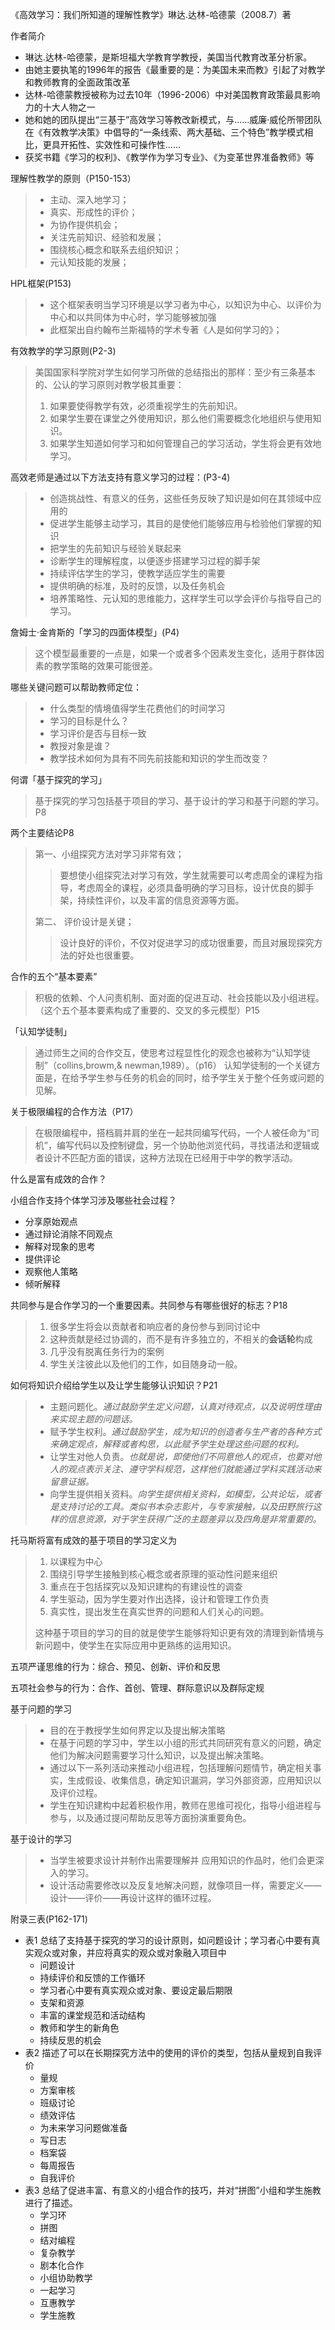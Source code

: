 《高效学习：我们所知道的理解性教学》琳达.达林-哈德蒙（2008.7）著

作者简介

- 琳达.达林-哈德蒙，是斯坦福大学教育学教授，美国当代教育改革分析家。
- 由她主要执笔的1996年的报告《最重要的是：为美国未来而教》引起了对教学和教师教育的全面政策改革
- 达林-哈德蒙教授被称为过去10年（1996-2006）中对美国教育政策最具影响力的十大人物之一
- 她和她的团队提出“三基于”高效学习等教改新模式，与......威廉·威伦所带团队在《有效教学决策》中倡导的“一条线索、两大基础、三个特色”教学模式相比，更具开拓性、实效性和可操作性......
- 获奖书籍《学习的权利》、《教学作为学习专业》、《为变革世界准备教师》等



理解性教学的原则（P150-153）

> - 主动、深入地学习；
> - 真实、形成性的评价；
> - 为协作提供机会；
> - 关注先前知识、经验和发展；
> - 围绕核心概念和联系去组织知识；
> - 元认知技能的发展；

HPL框架(P153)

> - 这个框架表明当学习环境是以学习者为中心，以知识为中心、以评价为中心和以共同体为中心时，学习能够被加强
> - 此框架出自约翰布兰斯福特的学术专著《人是如何学习的》；

有效教学的学习原则(P2-3)

> 美国国家科学院对学生如何学习所做的总结指出的那样：至少有三条基本的、公认的学习原则对教学极其重要：
> 
> 1. 如果要使得教学有效，必须重视学生的先前知识。
> 2. 如果学生要在课堂之外使用知识，那么他们需要概念化地组织与使用知识。
> 3. 如果学生知道如何学习和如何管理自己的学习活动，学生将会更有效地学习。


高效老师是通过以下方法支持有意义学习的过程：(P3-4)

> - 创造挑战性、有意义的任务，这些任务反映了知识是如何在其领域中应用的
> - 促进学生能够主动学习，其目的是使他们能够应用与检验他们掌握的知识
> - 把学生的先前知识与经验关联起来
> - 诊断学生的理解程度，以便逐步搭建学习过程的脚手架
> - 持续评估学生的学习，使教学适应学生的需要
> - 提供明确的标准，及时的反馈，以及任务机会
> - 培养策略性、元认知的思维能力，这样学生可以学会评价与指导自己的学习。

詹姆士·金肯斯的「学习的四面体模型」(P4)

> 这个模型最重要的一点是，如果一个或者多个因素发生变化，适用于群体因素的教学策略的效果可能很差。

哪些关键问题可以帮助教师定位：

> -  什么类型的情境值得学生花费他们的时间学习
> -  学习的目标是什么？
> -  学习评价是否与目标一致
> -  教授对象是谁？
> -  教学技术如何为具有不同先前技能和知识的学生而改变？

何谓「基于探究的学习」

> 基于探究的学习包括基于项目的学习、基于设计的学习和基于问题的学习。P8

两个主要结论P8

> 第一、小组探究方法对学习非常有效；
> > 要想使小组探究法对学习有效，学生就需要可以考虑周全的课程为指导，考虑周全的课程，必须具备明确的学习目标，设计优良的脚手架，持续性评价，以及丰富的信息资源等方面。
> 
> 第二、 评价设计是关键；
> > 设计良好的评价，不仅对促进学习的成功很重要，而且对展现探究方法的好处也很重要。

合作的五个“基本要素”

> 积极的依赖、个人问责机制、面对面的促进互动、社会技能以及小组进程。（这个五个基本要素构成了重要的、交叉的多元模型）P15

「认知学徒制」

> 通过师生之间的合作交互，使思考过程显性化的观念也被称为“认知学徒制”（collins,browm,& newman,1989）。（p16）
> 认知学徒制的一个关键方面是，在给予学生参与任务的机会的同时，给予学生关于整个任务或问题的见解。

关于极限编程的合作方法（P17）

> 在极限编程中，搭档肩并肩的坐在一起共同编写代码，一个人被任命为“司机”，编写代码以及控制键盘，另一个协助他浏览代码，寻找语法和逻辑或者设计不匹配方面的错误，这种方法现在已经用于中学的教学活动。

什么是富有成效的合作？

小组合作支持个体学习涉及哪些社会过程？

- 分享原始观点
- 通过辩论消除不同观点
- 解释对现象的思考
- 提供评论
- 观察他人策略
- 倾听解释

共同参与是合作学习的一个重要因素。共同参与有哪些很好的标志？P18

> 1. 很多学生将会以贡献者和响应者的身份参与到同讨论中
> 2. 这种贡献是经过协调的，而不是有许多独立的，不相关的**会话轮**构成
> 3. 几乎没有脱离任务行为的案例
> 4. 学生关注彼此以及他们的工作，如目随身动一般。

如何将知识介绍给学生以及让学生能够认识知识？P21

> - 主题问题化。*通过鼓励学生定义问题，认真对待观点，以及说明性理由来实现主题的问题话。*
> - 赋予学生权利。*通过鼓励学生，成为知识的创造者与生产者的各种方式来确定观点，解释或者构思，以此赋予学生处理这些问题的权利。*
> - 让学生对他人负责。*也就是说，即使他们不同意他人的观点，也要对他人的观点表示关注、遵守学科规范，这样他们就能通过学科实践活动来留意证据。*
> - 向学生提供相关资料。*向学生提供相关资料，如模型，公共论坛，或者是支持讨论的工具。类似书本杂志影片，与专家接触，以及田野旅行这样的信息资源，对于学生获得广泛的主题差异以及四角是非常重要的。*

托马斯将富有成效的基于项目的学习定义为

> 1. 以课程为中心
> 2. 围绕引导学生接触到核心概念或者原理的驱动性问题来组织
> 3. 重点在于包括探究以及知识建构的有建设性的调查
> 4. 学生驱动，因为学生要对作出选择，设计和管理工作负责
> 5. 真实性，提出发生在真实世界的问题和人们关心的问题。
> 
> 这种基于项目的学习的目的就是使学生能够将知识更有效的清理到新情境与新问题中，使学生在实际应用中更熟练的运用知识。

五项严谨思维的行为：综合、预见、创新、评价和反思

五项社会参与的行为：合作、首创、管理、群际意识以及群际定规

基于问题的学习

> - 目的在于教授学生如何界定以及提出解决策略
> - 在基于问题的学习中，学生以小组的形式共同研究有意义的问题，确定他们为解决问题需要学习什么知识，以及提出解决策略。
> - 通过以下一系列活动来推动小组进程，包括理解问题情节，确定相关事实，生成假设、收集信息，确定知识漏洞，学习外部资源，应用知识以及评价过程。
> - 学生在知识建构中起着积极作用，教师在思维可视化，指导小组进程与参与，以及通过提问帮助反思等方面扮演重要角色。

基于设计的学习

> - 当学生被要求设计并制作出需要理解并 应用知识的作品时，他们会更深入的学习。
> - 设计活动需要修改以及反复地解决问题，就像项目一样，需要定义——设计——评价——再设计这样的循环过程。

附录三表(P162-171)

- 表1 总结了支持基于探究的学习的设计原则，如问题设计；学习者心中要有真实观众或对象，并应将真实的观众或对象融入项目中
	- 问题设计
	- 持续评价和反馈的工作循环
	- 学习者心中要有真实观众或对象、要设定最后期限
	- 支架和资源
	- 丰富的课堂规范和活动结构
	- 教师和学生的新角色
	- 持续反思的机会
- 表2 描述了可以在长期探究方法中的使用的评价的类型，包括从量规到自我评价
	- 量规
	- 方案审核
	- 班级讨论
	- 绩效评估
	- 为未来学习问题做准备
	- 写日志
	- 档案袋
	- 每周报告
	- 自我评价
- 表3 总结了促进丰富、有意义的小组合作的技巧，并对“拼图”小组和学生施教进行了描述。
	- 学习环
	- 拼图
	- 结对编程
	- 复杂教学
	- 剧本化合作
	- 小组协助教学
	- 一起学习
	- 互惠教学
	- 学生施教


